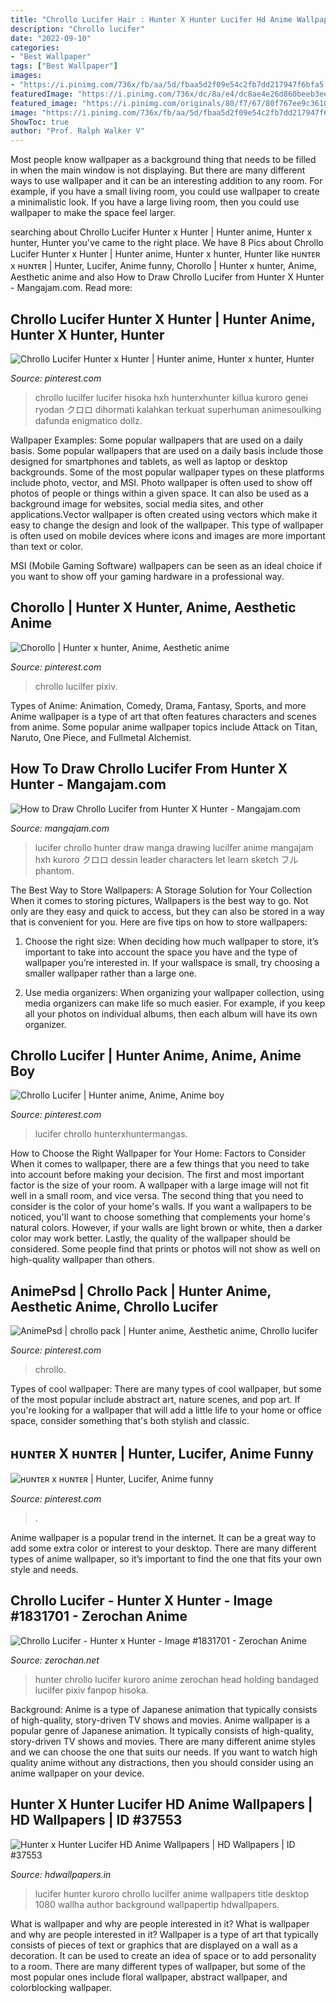 ```yaml
---
title: "Chrollo Lucifer Hair : Hunter X Hunter Lucifer Hd Anime Wallpapers"
description: "Chrollo lucifer"
date: "2022-09-10"
categories:
- "Best Wallpaper"
tags: ["Best Wallpaper"]
images:
- "https://i.pinimg.com/736x/fb/aa/5d/fbaa5d2f09e54c2fb7dd217947f6bfa5.jpg"
featuredImage: "https://i.pinimg.com/736x/dc/8a/e4/dc8ae4e26d860beeb3ee7738f17de086.jpg"
featured_image: "https://i.pinimg.com/originals/80/f7/67/80f767ee9c3610e37b8d25c01e364a1c.jpg"
image: "https://i.pinimg.com/736x/fb/aa/5d/fbaa5d2f09e54c2fb7dd217947f6bfa5.jpg"
ShowToc: true
author: "Prof. Ralph Walker V"
---
```



Most people know wallpaper as a background thing that needs to be filled in when the main window is not displaying. But there are many different ways to use wallpaper and it can be an interesting addition to any room. For example, if you have a small living room, you could use wallpaper to create a minimalistic look. If you have a large living room, then you could use wallpaper to make the space feel larger.

	

		
searching about Chrollo Lucifer Hunter x Hunter | Hunter anime, Hunter x hunter, Hunter you've came to the right place. We have 8 Pics about Chrollo Lucifer Hunter x Hunter | Hunter anime, Hunter x hunter, Hunter like ʜᴜɴᴛᴇʀ x ʜᴜɴᴛᴇʀ | Hunter, Lucifer, Anime funny, Chorollo | Hunter x hunter, Anime, Aesthetic anime and also How to Draw Chrollo Lucifer from Hunter X Hunter - Mangajam.com. Read more:
		
    
## Chrollo Lucifer Hunter X Hunter | Hunter Anime, Hunter X Hunter, Hunter

<img loading=lazy src="https://i.pinimg.com/originals/80/f7/67/80f767ee9c3610e37b8d25c01e364a1c.jpg" onerror="this.onerror=null;this.src='https://tse2.mm.bing.net/th?id=OIP.LUoqn5KQDNwpXQLla2K8FAHaEK&amp;pid=15.1';" alt="Chrollo Lucifer Hunter x Hunter | Hunter anime, Hunter x hunter, Hunter">

_Source: pinterest.com_

>chrollo lucilfer lucifer hisoka hxh hunterxhunter killua kuroro genei ryodan クロロ dihormati kalahkan terkuat superhuman animesoulking dafunda enigmatico dollz. 

	

Wallpaper Examples: Some popular wallpapers that are used on a daily basis.
Some popular wallpapers that are used on a daily basis include those designed for smartphones and tablets, as well as laptop or desktop backgrounds. Some of the most popular wallpaper types on these platforms include photo, vector, and MSI. 
Photo wallpaper is often used to show off photos of people or things within a given space. It can also be used as a background image for websites, social media sites, and other applications.Vector wallpaper is often created using vectors which make it easy to change the design and look of the wallpaper. This type of wallpaper is often used on mobile devices where icons and images are more important than text or color. 

MSI (Mobile Gaming Software) wallpapers can be seen as an ideal choice if you want to show off your gaming hardware in a professional way.

    
## Chorollo | Hunter X Hunter, Anime, Aesthetic Anime

<img loading=lazy src="https://i.pinimg.com/736x/3b/61/fd/3b61fda6daa4a4a8e281a26d66daddc9.jpg" onerror="this.onerror=null;this.src='https://tse4.mm.bing.net/th?id=OIP.Rx1RVCIDnHVQD-rk-lC90AHaKW&amp;pid=15.1';" alt="Chorollo | Hunter x hunter, Anime, Aesthetic anime">

_Source: pinterest.com_

>chrollo lucilfer pixiv. 

	

Types of Anime: Animation, Comedy, Drama, Fantasy, Sports, and more
Anime wallpaper is a type of art that often features characters and scenes from anime. Some popular anime wallpaper topics include Attack on Titan, Naruto, One Piece, and Fullmetal Alchemist.

    
## How To Draw Chrollo Lucifer From Hunter X Hunter - Mangajam.com

<img loading=lazy src="https://www.mangajam.com/wp-content/uploads/2017/05/How-Draw-Chrollo-Lucifer-Hunter-X-Hunter-11.jpg" onerror="this.onerror=null;this.src='https://tse2.mm.bing.net/th?id=OIP.RSBq6kp2Yck4NJSNcfjPwQHaLI&amp;pid=15.1';" alt="How to Draw Chrollo Lucifer from Hunter X Hunter - Mangajam.com">

_Source: mangajam.com_

>lucifer chrollo hunter draw manga drawing lucilfer anime mangajam hxh kuroro クロロ dessin leader characters let learn sketch フル phantom. 

	

The Best Way to Store Wallpapers: A Storage Solution for Your Collection
When it comes to storing pictures, Wallpapers is the best way to go. Not only are they easy and quick to access, but they can also be stored in a way that is convenient for you. Here are five tips on how to store wallpapers:
1) Choose the right size: When deciding how much wallpaper to store, it’s important to take into account the space you have and the type of wallpaper you’re interested in. If your wallspace is small, try choosing a smaller wallpaper rather than a large one.

2) Use media organizers: When organizing your wallpaper collection, using media organizers can make life so much easier. For example, if you keep all your photos on individual albums, then each album will have its own organizer.

    
## Chrollo Lucifer | Hunter Anime, Anime, Anime Boy

<img loading=lazy src="https://i.pinimg.com/736x/fe/4b/82/fe4b820941af5f945417c32995d0ff0c.jpg" onerror="this.onerror=null;this.src='https://tse1.mm.bing.net/th?id=OIP.7ty_XXjwDsMqK2vympG1LgHaE8&amp;pid=15.1';" alt="Chrollo Lucifer | Hunter anime, Anime, Anime boy">

_Source: pinterest.com_

>lucifer chrollo hunterxhuntermangas. 

	

How to Choose the Right Wallpaper for Your Home: Factors to Consider
When it comes to wallpaper, there are a few things that you need to take into account before making your decision. The first and most important factor is the size of your room. A wallpaper with a large image will not fit well in a small room, and vice versa. 
The second thing that you need to consider is the color of your home's walls. If you want a wallpapers to be noticed, you'll want to choose something that complements your home's natural colors. However, if your walls are light brown or white, then a darker color may work better. 
Lastly, the quality of the wallpaper should be considered. Some people find that prints or photos will not show as well on high-quality wallpaper than others.

    
## AnimePsd | Chrollo Pack | Hunter Anime, Aesthetic Anime, Chrollo Lucifer

<img loading=lazy src="https://i.pinimg.com/736x/fb/aa/5d/fbaa5d2f09e54c2fb7dd217947f6bfa5.jpg" onerror="this.onerror=null;this.src='https://tse4.mm.bing.net/th?id=OIP.pueOQ1Kl6BNCCj3EIwnWcQHaHa&amp;pid=15.1';" alt="AnimePsd | chrollo pack | Hunter anime, Aesthetic anime, Chrollo lucifer">

_Source: pinterest.com_

>chrollo. 

	

Types of cool wallpaper:
There are many types of cool wallpaper, but some of the most popular include abstract art, nature scenes, and pop art. If you're looking for a wallpaper that will add a little life to your home or office space, consider something that's both stylish and classic.

    
## ʜᴜɴᴛᴇʀ X ʜᴜɴᴛᴇʀ | Hunter, Lucifer, Anime Funny

<img loading=lazy src="https://i.pinimg.com/736x/dc/8a/e4/dc8ae4e26d860beeb3ee7738f17de086.jpg" onerror="this.onerror=null;this.src='https://tse1.mm.bing.net/th?id=OIP.B8sBM2wfAoBw0vEvDoLMjAHaJ3&amp;pid=15.1';" alt="ʜᴜɴᴛᴇʀ x ʜᴜɴᴛᴇʀ | Hunter, Lucifer, Anime funny">

_Source: pinterest.com_

>. 

	

Anime wallpaper is a popular trend in the internet. It can be a great way to add some extra color or interest to your desktop. There are many different types of anime wallpaper, so it’s important to find the one that fits your own style and needs.

    
## Chrollo Lucifer - Hunter X Hunter - Image #1831701 - Zerochan Anime

<img loading=lazy src="https://s1.zerochan.net/Chrollo.Lucifer.600.1831701.jpg" onerror="this.onerror=null;this.src='https://tse3.mm.bing.net/th?id=OIP.gWVuEu1lQbEo-kUWDprCcQHaG5&amp;pid=15.1';" alt="Chrollo Lucifer - Hunter x Hunter - Image #1831701 - Zerochan Anime">

_Source: zerochan.net_

>hunter chrollo lucifer kuroro anime zerochan head holding bandaged lucilfer pixiv fanpop hisoka. 

	

Background: Anime is a type of Japanese animation that typically consists of high-quality, story-driven TV shows and movies.
Anime wallpaper is a popular genre of Japanese animation. It typically consists of high-quality, story-driven TV shows and movies. There are many different anime styles and we can choose the one that suits our needs. If you want to watch high quality anime without any distractions, then you should consider using an anime wallpaper on your device.

    
## Hunter X Hunter Lucifer HD Anime Wallpapers | HD Wallpapers | ID #37553

<img loading=lazy src="https://www.hdwallpapers.in/download/hunter_x_hunter_lucifer_hd_anime-1920x1080.jpg" onerror="this.onerror=null;this.src='https://tse2.mm.bing.net/th?id=OIP.ik-a7nGHfuDh5Z7UB8gp2wHaEK&amp;pid=15.1';" alt="Hunter x Hunter Lucifer HD Anime Wallpapers | HD Wallpapers | ID #37553">

_Source: hdwallpapers.in_

>lucifer hunter kuroro chrollo lucilfer anime wallpapers title desktop 1080 wallha author background wallpapertip hdwallpapers. 

	

What is wallpaper and why are people interested in it?
What is wallpaper and why are people interested in it?
Wallpaper is a type of art that typically consists of pieces of text or graphics that are displayed on a wall as a decoration. It can be used to create an idea of space or to add personality to a room. There are many different types of wallpaper, but some of the most popular ones include floral wallpaper, abstract wallpaper, and colorblocking wallpaper.

